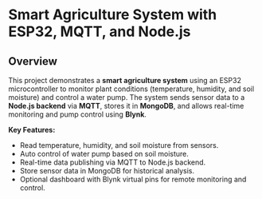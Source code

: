 # Smart Agriculture System with ESP32, MQTT, and Node.js

## Overview

This project demonstrates a **smart agriculture system** using an ESP32 microcontroller to monitor plant conditions (temperature, humidity, and soil moisture) and control a water pump. The system sends sensor data to a **Node.js backend** via **MQTT**, stores it in **MongoDB**, and allows real-time monitoring and pump control using **Blynk**.

**Key Features:**

- Read temperature, humidity, and soil moisture from sensors.
- Auto control of water pump based on soil moisture.
- Real-time data publishing via MQTT to Node.js backend.
- Store sensor data in MongoDB for historical analysis.
- Optional dashboard with Blynk virtual pins for remote monitoring and control.


